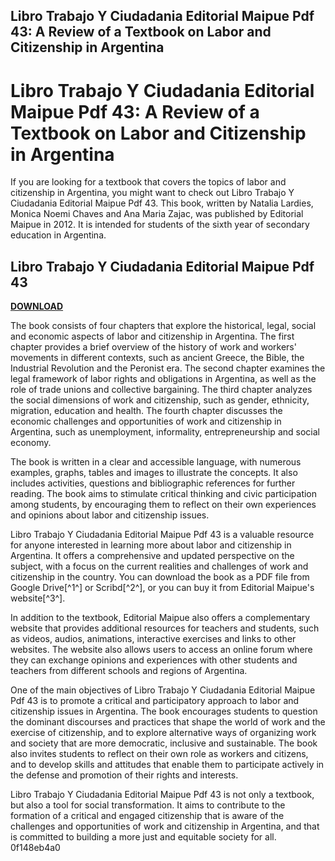 ## Libro Trabajo Y Ciudadania Editorial Maipue Pdf 43: A Review of a Textbook on Labor and Citizenship in Argentina

  
# Libro Trabajo Y Ciudadania Editorial Maipue Pdf 43: A Review of a Textbook on Labor and Citizenship in Argentina
  
If you are looking for a textbook that covers the topics of labor and citizenship in Argentina, you might want to check out Libro Trabajo Y Ciudadania Editorial Maipue Pdf 43. This book, written by Natalia Lardies, Monica Noemi Chaves and Ana Maria Zajac, was published by Editorial Maipue in 2012. It is intended for students of the sixth year of secondary education in Argentina.
 
## Libro Trabajo Y Ciudadania Editorial Maipue Pdf 43


[**DOWNLOAD**](https://www.google.com/url?q=https%3A%2F%2Fblltly.com%2F2tM4bg&sa=D&sntz=1&usg=AOvVaw2UJkead7lNSqqW5JCpO62S)

  
The book consists of four chapters that explore the historical, legal, social and economic aspects of labor and citizenship in Argentina. The first chapter provides a brief overview of the history of work and workers' movements in different contexts, such as ancient Greece, the Bible, the Industrial Revolution and the Peronist era. The second chapter examines the legal framework of labor rights and obligations in Argentina, as well as the role of trade unions and collective bargaining. The third chapter analyzes the social dimensions of work and citizenship, such as gender, ethnicity, migration, education and health. The fourth chapter discusses the economic challenges and opportunities of work and citizenship in Argentina, such as unemployment, informality, entrepreneurship and social economy.
  
The book is written in a clear and accessible language, with numerous examples, graphs, tables and images to illustrate the concepts. It also includes activities, questions and bibliographic references for further reading. The book aims to stimulate critical thinking and civic participation among students, by encouraging them to reflect on their own experiences and opinions about labor and citizenship issues.
  
Libro Trabajo Y Ciudadania Editorial Maipue Pdf 43 is a valuable resource for anyone interested in learning more about labor and citizenship in Argentina. It offers a comprehensive and updated perspective on the subject, with a focus on the current realities and challenges of work and citizenship in the country. You can download the book as a PDF file from Google Drive[^1^] or Scribd[^2^], or you can buy it from Editorial Maipue's website[^3^].
  
In addition to the textbook, Editorial Maipue also offers a complementary website that provides additional resources for teachers and students, such as videos, audios, animations, interactive exercises and links to other websites. The website also allows users to access an online forum where they can exchange opinions and experiences with other students and teachers from different schools and regions of Argentina.
  
One of the main objectives of Libro Trabajo Y Ciudadania Editorial Maipue Pdf 43 is to promote a critical and participatory approach to labor and citizenship issues in Argentina. The book encourages students to question the dominant discourses and practices that shape the world of work and the exercise of citizenship, and to explore alternative ways of organizing work and society that are more democratic, inclusive and sustainable. The book also invites students to reflect on their own role as workers and citizens, and to develop skills and attitudes that enable them to participate actively in the defense and promotion of their rights and interests.
  
Libro Trabajo Y Ciudadania Editorial Maipue Pdf 43 is not only a textbook, but also a tool for social transformation. It aims to contribute to the formation of a critical and engaged citizenship that is aware of the challenges and opportunities of work and citizenship in Argentina, and that is committed to building a more just and equitable society for all.
 0f148eb4a0
